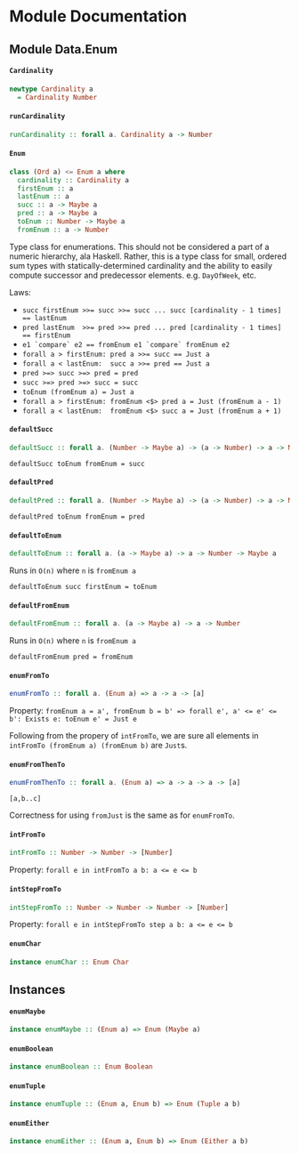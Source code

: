 # Module Documentation

## Module Data.Enum

#### `Cardinality`

``` purescript
newtype Cardinality a
  = Cardinality Number
```


#### `runCardinality`

``` purescript
runCardinality :: forall a. Cardinality a -> Number
```


#### `Enum`

``` purescript
class (Ord a) <= Enum a where
  cardinality :: Cardinality a
  firstEnum :: a
  lastEnum :: a
  succ :: a -> Maybe a
  pred :: a -> Maybe a
  toEnum :: Number -> Maybe a
  fromEnum :: a -> Number
```

Type class for enumerations. This should not be considered a part of a
numeric hierarchy, ala Haskell. Rather, this is a type class for small,
ordered sum types with statically-determined cardinality and the ability 
to easily compute successor and predecessor elements. e.g. `DayOfWeek`, etc.

Laws:

- ```succ firstEnum >>= succ >>= succ ... succ [cardinality - 1 times] == lastEnum```
- ```pred lastEnum  >>= pred >>= pred ... pred [cardinality - 1 times] == firstEnum```
- ```e1 `compare` e2 == fromEnum e1 `compare` fromEnum e2```
- ```forall a > firstEnum: pred a >>= succ == Just a```
- ```forall a < lastEnum:  succ a >>= pred == Just a```
- ```pred >=> succ >=> pred = pred```
- ```succ >=> pred >=> succ = succ```
- ```toEnum (fromEnum a) = Just a```
- ```forall a > firstEnum: fromEnum <$> pred a = Just (fromEnum a - 1)```
- ```forall a < lastEnum:  fromEnum <$> succ a = Just (fromEnum a + 1)```

#### `defaultSucc`

``` purescript
defaultSucc :: forall a. (Number -> Maybe a) -> (a -> Number) -> a -> Maybe a
```

```defaultSucc toEnum fromEnum = succ```

#### `defaultPred`

``` purescript
defaultPred :: forall a. (Number -> Maybe a) -> (a -> Number) -> a -> Maybe a
```

```defaultPred toEnum fromEnum = pred```

#### `defaultToEnum`

``` purescript
defaultToEnum :: forall a. (a -> Maybe a) -> a -> Number -> Maybe a
```

Runs in `O(n)` where `n` is `fromEnum a`

```defaultToEnum succ firstEnum = toEnum```

#### `defaultFromEnum`

``` purescript
defaultFromEnum :: forall a. (a -> Maybe a) -> a -> Number
```

Runs in `O(n)` where `n` is `fromEnum a`

```defaultFromEnum pred = fromEnum```

#### `enumFromTo`

``` purescript
enumFromTo :: forall a. (Enum a) => a -> a -> [a]
```

Property: ```fromEnum a = a', fromEnum b = b' => forall e', a' <= e' <= b': Exists e: toEnum e' = Just e```

Following from the propery of `intFromTo`, we are sure all elements in `intFromTo (fromEnum a) (fromEnum b)` are `Just`s.

#### `enumFromThenTo`

``` purescript
enumFromThenTo :: forall a. (Enum a) => a -> a -> a -> [a]
```

`[a,b..c]`

Correctness for using `fromJust` is the same as for `enumFromTo`.

#### `intFromTo`

``` purescript
intFromTo :: Number -> Number -> [Number]
```

Property: ```forall e in intFromTo a b: a <= e <= b```

#### `intStepFromTo`

``` purescript
intStepFromTo :: Number -> Number -> Number -> [Number]
```

Property: ```forall e in intStepFromTo step a b: a <= e <= b```

#### `enumChar`

``` purescript
instance enumChar :: Enum Char
```

## Instances

#### `enumMaybe`

``` purescript
instance enumMaybe :: (Enum a) => Enum (Maybe a)
```


#### `enumBoolean`

``` purescript
instance enumBoolean :: Enum Boolean
```


#### `enumTuple`

``` purescript
instance enumTuple :: (Enum a, Enum b) => Enum (Tuple a b)
```


#### `enumEither`

``` purescript
instance enumEither :: (Enum a, Enum b) => Enum (Either a b)
```